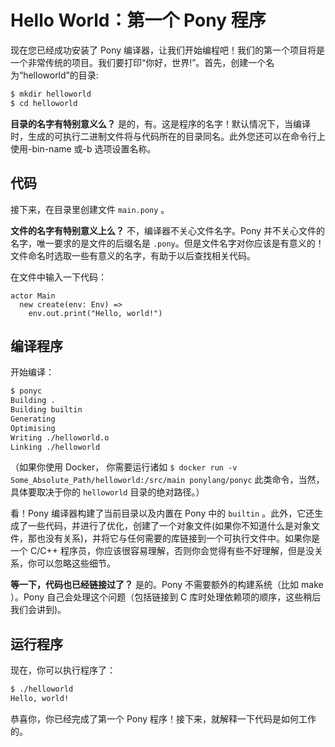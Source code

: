 # Hello World：第一个 Pony 程序

现在您已经成功安装了 Pony 编译器，让我们开始编程吧！我们的第一个项目将是一个非常传统的项目。我们要打印“你好，世界!”。首先，创建一个名为“helloworld”的目录:

```bash
$ mkdir helloworld
$ cd helloworld
```

**目录的名字有特别意义么？** 是的，有。这是程序的名字！默认情况下，当编译时，生成的可执行二进制文件将与代码所在的目录同名。此外您还可以在命令行上使用-bin-name 或-b 选项设置名称。

## 代码

接下来，在目录里创建文件 `main.pony` 。

**文件的名字有特别意义上么？** 不，编译器不关心文件名字。Pony 并不关心文件的名字，唯一要求的是文件的后缀名是 `.pony`。但是文件名字对你应该是有意义的！文件命名时选取一些有意义的名字，有助于以后查找相关代码。

在文件中输入一下代码：

```pony
actor Main
  new create(env: Env) =>
    env.out.print("Hello, world!")
```

## 编译程序

开始编译：

```bash
$ ponyc
Building .
Building builtin
Generating
Optimising
Writing ./helloworld.o
Linking ./helloworld
```

（如果你使用 Docker， 你需要运行诸如 `$ docker run -v Some_Absolute_Path/helloworld:/src/main ponylang/ponyc` 此类命令，当然，具体要取决于你的 `helloworld` 目录的绝对路径。）

看！Pony 编译器构建了当前目录以及内置在 Pony 中的 `builtin` 。此外，它还生成了一些代码，并进行了优化，创建了一个对象文件(如果你不知道什么是对象文件，那也没有关系)，并将它与任何需要的库链接到一个可执行文件中。如果你是一个 C/C++ 程序员，你应该很容易理解，否则你会觉得有些不好理解，但是没关系，你可以忽略这些细节。

**等一下，代码也已经链接过了？** 是的。Pony 不需要额外的构建系统（比如 make ）。Pony 自己会处理这个问题（包括链接到 C 库时处理依赖项的顺序，这些稍后我们会讲到)。

## 运行程序

现在，你可以执行程序了：

```bash
$ ./helloworld
Hello, world!
```

恭喜你，你已经完成了第一个 Pony 程序！接下来，就解释一下代码是如何工作的。
